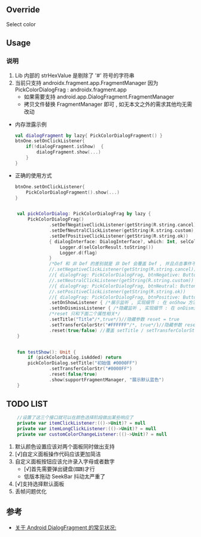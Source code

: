 ## Override

Select color

## Usage

### 说明
1. Lib 内部的 strHexValue 是剔除了 '#' 符号的字符串
2. 当前只支持 androidx.fragment.app.FragmentManager 因为  PickColorDialogFrag : androidx.fragment.app
   - 如果需要支持 android.app.DialogFragment.FragmentManager
   - 拷贝文件替换 FragmentManager 即可 , 如无本文之外的需求其他均无需改动 
- 内存泄露示例
    ```kotlin
    val dialogFragment by lazy{ PickColorDialogFragment() }
    btnOne.setOnClickListener{
        if(!dialogFragment.isShow)  {
            dialogFragment.show(...)
        }
    }
    ```
- 正确的使用方式
    ```kotlin
    btnOne.setOnClickListener{
        PickColorDialogFragment().show(...)
    }
    ```


```kotlin

    val pickColorDialog: PickColorDialogFrag by lazy {
        PickColorDialogFrag()
                .setDefNegativeClickListener(getString(R.string.cancel), null)
                .setDefNeutralClickListener(getString(R.string.custom), null)
                .setDefPositiveClickListener(getString(R.string.ok))
                { dialogInterface: DialogInterface?, which: Int, selColorResult: PickColorResult?, flag: Any? ->
                    Logger.d(selColorResult.toString())
                    Logger.d(flag)
                }
                /*Def 和 非 Def 的差别就是 非 Def 会覆盖 Def , 并且点击事件不会导致 dialog dismiss*/
                //.setNegativeClickListener(getString(R.string.cancel))
                //{ dialogFrag: PickColorDialogFrag, btnNegative: Button, flag: Any? -> /*TODO LOGIC*/}
                //.setNeutralClickListener(getString(R.string.custom))
                //{ dialogFrag: PickColorDialogFrag, btnNeutral: Button, flag: Any? -> /*TODO LOGIC*/}
                //.setPositiveClickListener(getString(R.string.ok))
                //{ dialogFrag: PickColorDialogFrag, btnPositive: Button, flag: Any? -> /*TODO LOGIC*/}
                .setOnShowListener { /*展示监听 , 实现细节 : 在 onShow 方法中调用本回调*/ }
                .setOnDismissListener { /*隐藏监听 , 实现细节 : 在 onDismiss 方法中调用本回调*/ }
                /*reset 只和下面二个属性相关*/
                .setTitle("Title"/*,true*/)//隐藏参数 reset = true
                .setTransferColorStr("#FFFFFF"/*, true*/)//隐藏参数 reset = true
                .reset(true/false) //覆盖 setTitle / setTransferColorStr 中的隐藏参数
    }


    fun testShow(): Unit {
        if (pickColorDialog.isAdded) return
        pickColorDialog.setTitle("初始值 #0000FF")
                .setTransferColorStr("#0000FF")
                .reset(false/true)
                .show(supportFragmentManager, "展示默认蓝色")
    }
```

## TODO LIST

```kotlin
    //设置了这三个接口就可以在颜色选择阶段做出某些响应了
    private var itemClickListener:(()->Unit)? = null
    private var itemLongClickListener:(()->Unit)? = null
    private var customColorChangeListener:(()->Unit)? = null
```


1. 默认颜色设置应该对两个面板同时做出支持
2. [√]自定义面板操作代码应该更加简洁
3. 自定义面板按钮应该允许录入字母或者数字
    - [√]首先需要弹出键盘(⌨)️才行
    - 低版本拖动 SeekBar 抖动太严重了
4. [√]支持选择默认面板
5. 丢帧问题优化



## 参考
- [关于 Android DialogFragment 的常见状况: ](https://www.cnblogs.com/guanxinjing/p/12044196.html)